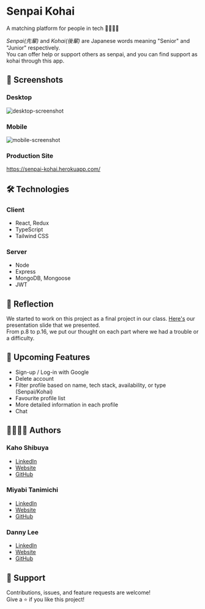 # Senpai Kohai

A matching platform for people in tech 👨‍💻👩‍💻

_Senpai(先輩)_ and _Kohai(後輩)_ are Japanese words meaning "Senior" and "Junior" respectively.
<br/>You can offer help or support others as senpai, and you can find support as kohai through this app.

## 📸 Screenshots

### Desktop
![desktop-screenshot](https://user-images.githubusercontent.com/69213541/147374615-30f8936c-f391-4066-be23-a1a58d1311df.png)

### Mobile
![mobile-screenshot](https://user-images.githubusercontent.com/51708229/147373476-b492ad5f-d7ca-4ce0-a0a6-97ff348707cb.png)


### Production Site

https://senpai-kohai.herokuapp.com/

## 🛠️ Technologies
### Client
- React, Redux
- TypeScript
- Tailwind CSS

### Server
- Node
- Express
- MongoDB, Mongoose
- JWT

## 💭 Reflection
We started to work on this project as a final project in our class. [Here's](https://docs.google.com/presentation/d/1sQpHVkzzKqwMWjjxnwtkX88Q30q1Pi7qBa618cbUdXE/edit?usp=sharing) our presentation slide that we presented.
<br/>From p.8 to p.16, we put our thought on each part where we had a trouble or a difficulty.


## 🚧 Upcoming Features
- Sign-up / Log-in with Google
- Delete account
- Filter profile based on name, tech stack, availability, or type (Senpai/Kohai)
- Favourite profile list
- More detailed information in each profile
- Chat


## 👨‍💻👩‍💻 Authors
### Kaho Shibuya
- [LinkedIn](https://www.linkedin.com/in/kaho-shibuya/)
- [Website](https://kahoshibuya.dev/)
- [GitHub](https://github.com/shiv-chan)

### Miyabi Tanimichi
- [LinkedIn](https://www.linkedin.com/in/miyabi-tanimichi-71001a203/)
- [Website]()
- [GitHub](https://github.com/miyabitanimchi)

### Danny Lee
- [LinkedIn]()
- [Website]()
- [GitHub](https://github.com/Dannyboy222)

## 🤝 Support

Contributions, issues, and feature requests are welcome!
<br/>Give a ⭐️ if you like this project!
